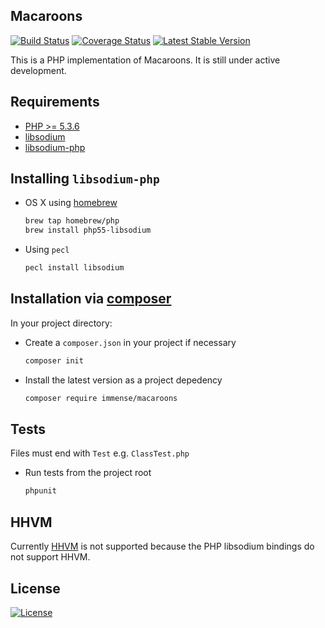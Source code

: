 ## Macaroons
[![Build Status](https://travis-ci.org/immense/php-macaroons.svg?branch=master)](https://travis-ci.org/immense/php-macaroons)
[![Coverage Status](https://img.shields.io/coveralls/immense/php-macaroons.svg)](https://coveralls.io/r/immense/php-macaroons?branch=master)
[![Latest Stable Version](https://poser.pugx.org/immense/macaroons/v/stable)](https://packagist.org/packages/immense/macaroons)


This is a PHP implementation of Macaroons. It is still under active development.

## Requirements

* [PHP >= 5.3.6](http://php.net)
* [libsodium](https://github.com/jedisct1/libsodium)
* [libsodium-php](https://github.com/jedisct1/libsodium-php)

## Installing `libsodium-php`

* OS X using [homebrew](https://github.com/Homebrew/homebrew)
  ```bash
  brew tap homebrew/php
  brew install php55-libsodium
  ```

* Using `pecl`
  ```bash
  pecl install libsodium
  ```

## Installation via [composer](https://getcomposer.org)

In your project directory:

* Create a `composer.json` in your project if necessary
  ```bash
  composer init
  ```

* Install the latest version as a project depedency
  ```bash
  composer require immense/macaroons
  ```

## Tests

Files must end with `Test` e.g. `ClassTest.php`

* Run tests from the project root
  ```bash
  phpunit
  ```

## HHVM

Currently [HHVM](http://hhvm.com) is not supported because the PHP libsodium
bindings do not support HHVM.

## License

[![License](https://poser.pugx.org/immense/macaroons/license.svg)](./LICENSE)
